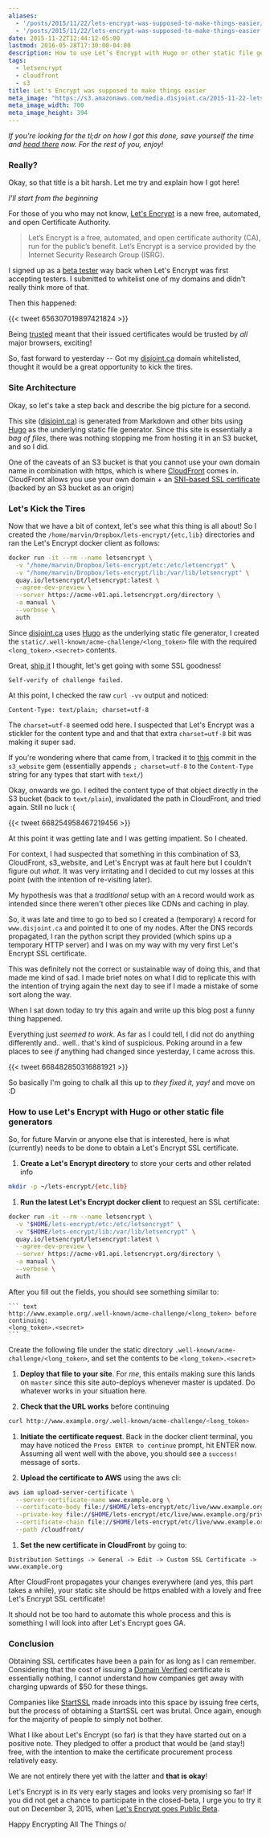 ```yaml
---
aliases:
  - '/posts/2015/11/22/lets-encrypt-was-supposed-to-make-things-easier/'
  - '/posts/2015/11/22/lets-encrypt-was-supposed-to-make-things-easier'
date: 2015-11-22T12:44:12-05:00
lastmod: 2016-05-28T17:30:00-04:00
description: How to use Let’s Encrypt with Hugo or other static file generators -- a short story on what did and did not work for me.
tags:
  - letsencrypt
  - cloudfront
  - s3
title: Let's Encrypt was supposed to make things easier
meta_image: "https://s3.amazonaws.com/media.disjoint.ca/2015-11-22-lets-encrypt-was-supposed-to-make-things-better.jpg"
meta_image_width: 700
meta_image_height: 394
---
```


_If you're looking for the tl;dr on how I got this done, save yourself the time
and [head there](#tldr) now. For the rest of you, enjoy!_

### Really?

Okay, so that title is a bit harsh. Let me try and explain how I got here!

_I'll start from the beginning_

For those of you who may not know, [Let's Encrypt][7] is a new free, automated,
and open Certificate Authority.

> Let’s Encrypt is a free, automated, and open certificate authority (CA), run
> for the public’s benefit. Let’s Encrypt is a service provided by the Internet
> Security Research Group (ISRG).

I signed up as a [beta tester][3] way back when Let's Encrypt was first
accepting testers. I submitted to whitelist one of my domains and didn't really
think more of that.

Then this happened:

{{< tweet 656307019897421824 >}}

Being [trusted][1] meant that their issued certificates would be trusted by
_all_ major browsers, exciting!

So, fast forward to yesterday -- Got my [disjoint.ca][2] domain whitelisted,
thought it would be a great opportunity to kick the tires.

### Site Architecture

Okay, so let's take a step back and describe the big picture for a second.

This site ([disjoint.ca][2]) is generated from Markdown and other bits using
[Hugo][4] as the underlying static file generator. Since this site is
essentially a _bag of files_, there was nothing stopping me from hosting it in
an S3 bucket, and so I did.

One of the caveats of an S3 bucket is that you cannot use your own domain name
in combination with https, which is where [CloudFront][8] comes in.  CloudFront
allows you use your own domain + an [SNI-based SSL certificate][9] (backed by
an S3 bucket as an origin)

### Let's Kick the Tires

Now that we have a bit of context, let's see what this thing is all about! So I
created the `/home/marvin/Dropbox/lets-encrypt/{etc,lib}` directories and ran
the Let's Encrypt docker client as follows:

``` bash
docker run -it --rm --name letsencrypt \
  -v "/home/marvin/Dropbox/lets-encrypt/etc:/etc/letsencrypt" \
  -v "/home/marvin/Dropbox/lets-encrypt/lib:/var/lib/letsencrypt" \
  quay.io/letsencrypt/letsencrypt:latest \
  --agree-dev-preview \
  --server https://acme-v01.api.letsencrypt.org/directory \
  -a manual \
  --verbose \
  auth
```

Since [disjoint.ca][2] uses [Hugo][4] as the underlying static file generator,
I created the `static/.well-known/acme-challenge/<long_token>` file with
the required `<long_token>.<secret>` contents.

Great, [ship it][5] I thought, let's get going with some SSL goodness!

``` text
Self-verify of challenge failed.
```

At this point, I checked the raw `curl -vv` output and noticed:

``` text
Content-Type: text/plain; charset=utf-8
```

The `charset=utf-8` seemed odd here. I suspected that Let's Encrypt was a
stickler for the content type and and that that extra `charset=utf-8` bit was
making it super sad.

If you're wondering where that came from, I tracked it to [this][6] commit in
the `s3_website` gem (essentially appends `; charset=utf-8` to the
`Content-Type` string for any types that start with `text/`)

Okay, onwards we go. I edited the content type of that object directly in the
S3 bucket (back to `text/plain`), invalidated the path in CloudFront, and tried
again. Still no luck :(

{{< tweet 668254958467219456 >}}

At this point it was getting late and I was getting impatient. So I cheated.

For context, I had suspected that something in this combination of S3,
CloudFront, s3_website, and Let's Encrypt was at fault here but I couldn't
figure out _what_. It was very irritating and I decided to cut my losses at
this point (with the intention of re-visiting later).

My hypothesis was that a _traditional_ setup with an `A` record would work as
intended since there weren't other pieces like CDNs and caching in play.

So, it was late and time to go to bed so I created a (temporary) `A` record for
`www.disjoint.ca` and pointed it to one of my nodes. After the DNS records
propagated, I ran the python script they provided (which spins up a temporary
HTTP server) and I was on my way with my very first Let's Encrypt SSL
certificate.

This was definitely not the correct or sustainable way of doing this, and that
made me kind of sad. I made brief notes on what I did to replicate this with
the intention of trying again the next day to see if I made a mistake of some
sort along the way.

When I sat down today to try this again and write up this blog post a funny
thing happened.

Everything just _seemed to work_. As far as I could tell, I did not do anything
differently and.. well.. that's kind of suspicious. Poking around in a few
places to see _if_ anything had changed since yesterday, I came across
this.

{{< tweet 668482850316881921 >}}

So basically I'm going to chalk all this up to _they fixed it, yay!_ and move
on :D

### <a name="tldr"></a>How to use Let's Encrypt with Hugo or other static file generators

So, for future Marvin or anyone else that is interested, here is what
(currently) needs to be done to obtain a Let's Encrypt SSL certificate.

1. **Create a Let's Encrypt directory** to store your certs and other related
   info
  ```bash
  mkdir -p ~/lets-encrypt/{etc,lib}
  ```

1. **Run the latest Let's Encrypt docker client** to request an SSL
   certificate:
  ``` bash
  docker run -it --rm --name letsencrypt \
    -v "$HOME/lets-encrypt/etc:/etc/letsencrypt" \
    -v "$HOME/lets-encrypt/lib:/var/lib/letsencrypt" \
    quay.io/letsencrypt/letsencrypt:latest \
    --agree-dev-preview \
    --server https://acme-v01.api.letsencrypt.org/directory \
    -a manual \
    --verbose \
    auth
  ```
  After you fill out the fields, you should see something similar to:

    ``` text
    http://www.example.org/.well-known/acme-challenge/<long_token> before continuing:
    <long_token>.<secret>
    ```
  Create the following file under the static directory
  `.well-known/acme-challenge/<long_token>`, and set the contents to be
  `<long_token>.<secret>`

1. **Deploy that file to your site**. For _me_, this entails making sure this
   lands on `master` since this site auto-deploys whenever master is updated.
   Do whatever works in your situation here.

1. **Check that the URL works** before continuing
  ``` bash
  curl http://www.example.org/.well-known/acme-challenge/<long_token>
  ```

1. **Initiate the certificate request**. Back in the docker client terminal,
   you may have noticed the `Press ENTER to continue` prompt, hit ENTER now.
   Assuming all went well with the above, you should see a `success!` message
   of sorts.

1. **Upload the certificate to AWS** using the aws cli:
  ``` bash
  aws iam upload-server-certificate \
    --server-certificate-name www.example.org \
    --certificate-body file://$HOME/lets-encrypt/etc/live/www.example.org/cert.pem \
    --private-key file://$HOME/lets-encrypt/etc/live/www.example.org/privkey.pem \
    --certificate-chain file://$HOME/lets-encrypt/etc/live/www.example.org/chain.pem \
    --path /cloudfront/
  ```

1. **Set the new certificate in CloudFront** by going to:
  ``` text
  Distribution Settings -> General -> Edit -> Custom SSL Certificate -> www.example.org
  ```

After CloudFront propagates your changes everywhere (and yes, this part takes a
while), your static site should be https enabled with a lovely and free
Let's Encrypt SSL certificate!

It should not be too hard to automate this whole process and this is something
I will look into after Let's Encrypt goes GA.

### Conclusion

Obtaining SSL certificates have been a pain for as long as I can remember.
Considering that the cost of issuing a [Domain Verified][10] certificate is
essentially nothing, I cannot understand how companies get away with charging
upwards of $50 for these things.

Companies like [StartSSL][11] made inroads into this space by issuing free
certs, but the process of obtaining a StartSSL cert was brutal. Once again,
enough for the majority of people to simply not bother.

What I like about Let's Encrypt (so far) is that they have started out on a
positive note. They pledged to offer a product that would be (and stay!) free,
with the intention to make the certificate procurement process
relatively easy.

We are not entirely there yet with the latter and **that is okay**!

Let's Encrypt is in its very early stages and looks very promising so far! If
you did not get a chance to participate in the closed-beta, I urge you to try
it out on December 3, 2015, when [Let's Encrypt goes Public Beta][12].

Happy Encrypting All The Things o/

[1]: https://letsencrypt.org/2015/10/19/lets-encrypt-is-trusted.html
[2]: https://www.disjoint.ca
[3]: https://docs.google.com/forms/d/15Ucm4A20y2rf9gySCTXD6yoLG6Tba7AwYgglV7CKHmM/viewform
[4]: https://gohugo.io
[5]: https://travis-ci.org/marvinpinto/disjoint.ca
[6]: https://github.com/laurilehmijoki/s3_website/commit/42114bab83ebeb2a9007af7c4c3960c61eb5e40d
[7]: https://letsencrypt.org
[8]: https://aws.amazon.com/cloudfront
[9]: https://aws.amazon.com/about-aws/whats-new/2014/03/05/amazon-cloudront-announces-sni-custom-ssl
[10]: https://en.wikipedia.org/wiki/Domain-validated_certificate
[11]: https://www.startssl.com
[12]: https://letsencrypt.org/2015/11/12/public-beta-timing.html
